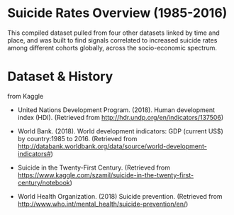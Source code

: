 # Suicide Rates Overview (1985-2016)
This compiled dataset pulled from four other datasets linked by time and place, and was built to find signals correlated to increased suicide rates among different cohorts globally, across the socio-economic spectrum. 

# Dataset & History
from Kaggle

- United Nations Development Program. (2018). Human development index (HDI). 
(Retrieved from http://hdr.undp.org/en/indicators/137506)

- World Bank. (2018). World development indicators: GDP (current US$) by country:1985 to 2016. 
(Retrieved from http://databank.worldbank.org/data/source/world-development-indicators#)

- Suicide in the Twenty-First Century. 
(Retrieved from https://www.kaggle.com/szamil/suicide-in-the-twenty-first-century/notebook)

- World Health Organization. (2018) Suicide prevention. 
(Retrieved from http://www.who.int/mental_health/suicide-prevention/en/)
